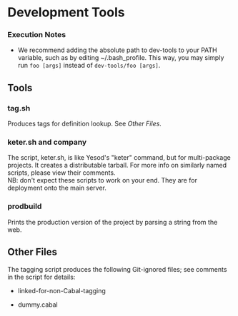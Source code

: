 # Development Tools

### Execution Notes

* We recommend adding the absolute path to dev-tools to your PATH variable, such
as by editing ~/.bash_profile. This way, you may simply run `foo [args]` instead
of `dev-tools/foo [args]`.

## Tools

### tag.sh
Produces tags for definition lookup. See *Other Files*.

### keter.sh and company
The script, keter.sh, is like Yesod's "keter" command, but for multi-package
projects. It creates a distributable tarball. For more info on similarly named
scripts, please view their comments.  
NB: don't expect these scripts to work on your end. They are for deployment onto
the main server.

### prodbuild
Prints the production version of the project by parsing a string from the web.

## Other Files
The tagging script produces the following Git-ignored files; see comments in
the script for details:

* linked-for-non-Cabal-tagging

* dummy.cabal
